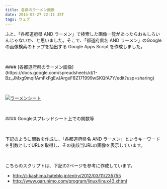```yaml
---
title: 各県のラーメン画像
date: 2014-07-27 22:11 JST
tags: ウェブ
---
```


ふと、「各都道府県 AND ラーメン」で検索した画像一覧があったらおもしろいんじゃないか、と思いました。そこで、「都道府県名 AND ラーメン」のGoogleの画像検索のトップを抽出する Google Apps Script を作成しました。

<p><br /></p>
#### [各都道府県のラーメン画像](https://docs.google.com/spreadsheets/d/1-Bz_JMxg9mqIfAmFxFgEvJArgeF8Z171999wSKQfA7Y/edit?usp=sharing)
<p><br /></p>

<p><a href="https://docs.google.com/spreadsheets/d/1-Bz_JMxg9mqIfAmFxFgEvJArgeF8Z171999wSKQfA7Y/edit?usp=sharing"><img alt="ラーメンシート" src="http://shirayuca.github.io/blog/2014/07/27/googleimage/ramen.png"></a></p>

<p><br /></p>
#### Googleスプレッドシート上での関数等
<p><br /></p>
下記のように関数を作成し、「各都道府県名 AND ラーメン」というキーワードを引数としてURLを取得し、その後該当URLの画像を表示しています。
<script src="https://gist.github.com/shirayuca/204a9d3a269dc8dde883.js"></script>

<p><br /></p>
こちらのスクリプトは、下記の2ページを参考に作成しています。

- http://t-kashima.hateblo.jp/entry/2012/03/11/235755
- http://www.garunimo.com/program/linux/linux43.xhtml


<br />
<br />